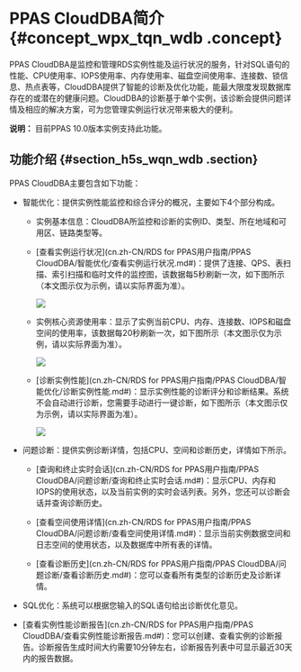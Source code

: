 # PPAS CloudDBA简介 {#concept_wpx_tqn_wdb .concept}

PPAS CloudDBA是监控和管理RDS实例性能及运行状况的服务，针对SQL语句的性能、CPU使用率、IOPS使用率、内存使用率、磁盘空间使用率、连接数、锁信息、热点表等，CloudDBA提供了智能的诊断及优化功能，能最大限度发现数据库存在的或潜在的健康问题。CloudDBA的诊断基于单个实例，该诊断会提供问题详情及相应的解决方案，可为您管理实例运行状况带来极大的便利。

**说明：** 目前PPAS 10.0版本实例支持此功能。

## 功能介绍 {#section_h5s_wqn_wdb .section}

PPAS CloudDBA主要包含如下功能：

-   智能优化：提供实例性能监控和综合评分的概况，主要如下4个部分构成。

    -   实例基本信息：CloudDBA所监控和诊断的实例ID、类型、所在地域和可用区、链路类型等。

    -   [查看实例运行状况](cn.zh-CN/RDS for PPAS用户指南/PPAS CloudDBA/智能优化/查看实例运行状况.md#)：提供了连接、QPS、表扫描、索引扫描和临时文件的监控图，该数据每5秒刷新一次，如下图所示（本文图示仅为示例，请以实际界面为准）。

        ![](http://static-aliyun-doc.oss-cn-hangzhou.aliyuncs.com/assets/img/7899/15445954603051_zh-CN.png)

    -   实例核心资源使用率：显示了实例当前CPU、内存、连接数、IOPS和磁盘空间的使用率，该数据每20秒刷新一次，如下图所示（本文图示仅为示例，请以实际界面为准）。

        ![](http://static-aliyun-doc.oss-cn-hangzhou.aliyuncs.com/assets/img/62480/154459546033873_zh-CN.png)

    -   [诊断实例性能](cn.zh-CN/RDS for PPAS用户指南/PPAS CloudDBA/智能优化/诊断实例性能.md#)：显示实例性能的诊断评分和诊断结果。系统不会自动进行诊断，您需要手动进行一键诊断，如下图所示（本文图示仅为示例，请以实际界面为准）。

        ![](http://static-aliyun-doc.oss-cn-hangzhou.aliyuncs.com/assets/img/7899/15445954603053_zh-CN.png)

-   问题诊断：提供实例诊断详情，包括CPU、空间和诊断历史，详情如下所示。

    -   [查询和终止实时会话](cn.zh-CN/RDS for PPAS用户指南/PPAS CloudDBA/问题诊断/查询和终止实时会话.md#)：显示CPU、内存和IOPS的使用状态，以及当前实例的实时会话列表。另外，您还可以诊断会话并查询诊断历史。

    -   [查看空间使用详情](cn.zh-CN/RDS for PPAS用户指南/PPAS CloudDBA/问题诊断/查看空间使用详情.md#)：显示当前实例数据空间和日志空间的使用状态，以及数据库中所有表的详情。

    -   [查看诊断历史](cn.zh-CN/RDS for PPAS用户指南/PPAS CloudDBA/问题诊断/查看诊断历史.md#)：您可以查看所有类型的诊断历史及诊断详情。

-   SQL优化：系统可以根据您输入的SQL语句给出诊断优化意见。

-   [查看实例性能诊断报告](cn.zh-CN/RDS for PPAS用户指南/PPAS CloudDBA/查看实例性能诊断报告.md#)：您可以创建、查看实例的诊断报告。诊断报告生成时间大约需要10分钟左右，诊断报告列表中可显示最近30天内的报告数据。


